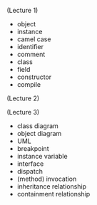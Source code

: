 (Lecture 1)
- object
- instance
- camel case
- identifier
- comment
- class
- field
- constructor
- compile

(Lecture 2)

(Lecture 3)
- class diagram
- object diagram
- UML
- breakpoint
- instance variable
- interface
- dispatch
- (method) invocation
- inheritance relationship
- containment relationship



